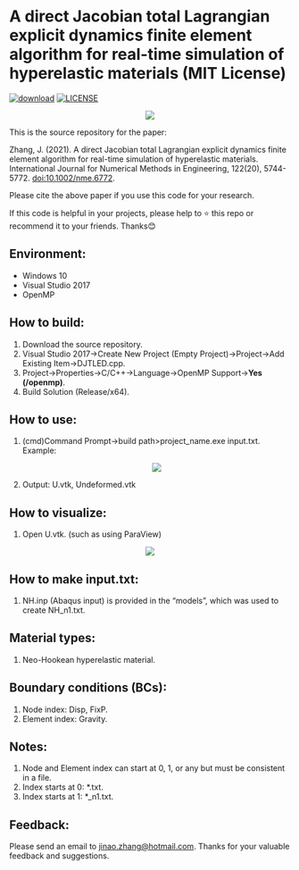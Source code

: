 # A direct Jacobian total Lagrangian explicit dynamics finite element algorithm for real-time simulation of hyperelastic materials (MIT License)
[![download](https://img.shields.io/github/downloads/jinaojakezhang/DJTLED/total.svg)](https://github.com/jinaojakezhang/DJTLED/releases)
[![LICENSE](https://img.shields.io/github/license/jinaojakezhang/DJTLED.svg)](https://github.com/jinaojakezhang/DJTLED/blob/master/LICENSE)
<p align="center"><img src="https://user-images.githubusercontent.com/93865598/148030709-0b253319-6f5b-48f4-9757-20488482e6de.PNG"></p>
This is the source repository for the paper:

Zhang, J. (2021). A direct Jacobian total Lagrangian explicit dynamics finite element algorithm for real-time simulation of hyperelastic materials. International Journal for Numerical Methods in Engineering, 122(20), 5744-5772. [doi:10.1002/nme.6772](https://onlinelibrary.wiley.com/doi/10.1002/nme.6772).

Please cite the above paper if you use this code for your research.

If this code is helpful in your projects, please help to :star: this repo or recommend it to your friends. Thanks:blush:
## Environment:
- Windows 10
- Visual Studio 2017
-	OpenMP
## How to build:
1.	Download the source repository.
2.	Visual Studio 2017->Create New Project (Empty Project)->Project->Add Existing Item->DJTLED.cpp.
3.	Project->Properties->C/C++->Language->OpenMP Support->**Yes (/openmp)**.
4.	Build Solution (Release/x64).
## How to use:
1.	(cmd)Command Prompt->build path>project_name.exe input.txt. Example: <p align="center"><img src="https://user-images.githubusercontent.com/93865598/148030725-ce2624a0-1bc9-41d5-a3d8-2f7a6d38b9fe.PNG"></p>
2.	Output: U.vtk, Undeformed.vtk
## How to visualize:
1.	Open U.vtk. (such as using ParaView)
<p align="center"><img src="https://user-images.githubusercontent.com/93865598/148030735-8c3eb5b6-dbf1-4fbb-8866-e24c1f4f6ed9.PNG"></p>

## How to make input.txt:
1.	NH.inp (Abaqus input) is provided in the “models”, which was used to create NH_n1.txt.
## Material types:
1.	Neo-Hookean hyperelastic material.
## Boundary conditions (BCs):
1.	Node index: Disp, FixP.
2.	Element index: Gravity.
## Notes:
1.	Node and Element index can start at 0, 1, or any but must be consistent in a file.
2.	Index starts at 0: *.txt.
3.	Index starts at 1: *_n1.txt.
## Feedback:
Please send an email to jinao.zhang@hotmail.com. Thanks for your valuable feedback and suggestions.
